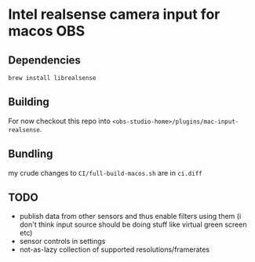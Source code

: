 # Intel realsense camera input for macos OBS 

## Dependencies

`brew install librealsense`

## Building

For now checkout this repo into `<obs-studio-home>/plugins/mac-input-realsense`.

## Bundling

my crude changes to `CI/full-build-macos.sh` are in `ci.diff`

## TODO
- publish data from other sensors and thus enable filters using them (i don't think input source should be doing stuff like virtual green screen etc)
- sensor controls in settings
- not-as-lazy collection of supported resolutions/framerates